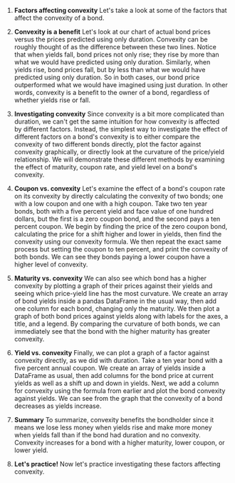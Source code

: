 1. **Factors affecting convexity**
Let's take a look at some of the factors that affect the convexity of a bond.

2. **Convexity is a benefit**
Let's look at our chart of actual bond prices versus the prices predicted using only duration. Convexity can be roughly thought of as the difference between these two lines. Notice that when yields fall, bond prices not only rise; they rise by more than what we would have predicted using only duration. Similarly, when yields rise, bond prices fall, but by less than what we would have predicted using only duration. So in both cases, our bond price outperformed what we would have imagined using just duration. In other words, convexity is a benefit to the owner of a bond, regardless of whether yields rise or fall.

3. **Investigating convexity**
Since convexity is a bit more complicated than duration, we can't get the same intuition for how convexity is affected by different factors. Instead, the simplest way to investigate the effect of different factors on a bond's convexity is to either compare the convexity of two different bonds directly, plot the factor against convexity graphically, or directly look at the curvature of the price/yield relationship. We will demonstrate these different methods by examining the effect of maturity, coupon rate, and yield level on a bond's convexity.

4. **Coupon vs. convexity**
Let's examine the effect of a bond's coupon rate on its convexity by directly calculating the convexity of two bonds; one with a low coupon and one with a high coupon. Take two ten year bonds, both with a five percent yield and face value of one hundred dollars, but the first is a zero coupon bond, and the second pays a ten percent coupon. We begin by finding the price of the zero coupon bond, calculating the price for a shift higher and lower in yields, then find the convexity using our convexity formula. We then repeat the exact same process but setting the coupon to ten percent, and print the convexity of both bonds. We can see they bonds paying a lower coupon have a higher level of convexity.

5. **Maturity vs. convexity**
We can also see which bond has a higher convexity by plotting a graph of their prices against their yields and seeing which price-yield line has the most curvature. We create an array of bond yields inside a pandas DataFrame in the usual way, then add one column for each bond, changing only the maturity. We then plot a graph of both bond prices against yields along with labels for the axes, a title, and a legend. By comparing the curvature of both bonds, we can immediately see that the bond with the higher maturity has greater convexity.

6. **Yield vs. convexity**
Finally, we can plot a graph of a factor against convexity directly, as we did with duration. Take a ten year bond with a five percent annual coupon. We create an array of yields inside a DataFrame as usual, then add columns for the bond price at current yields as well as a shift up and down in yields. Next, we add a column for convexity using the formula from earlier and plot the bond convexity against yields. We can see from the graph that the convexity of a bond decreases as yields increase.

7. **Summary**
To summarize, convexity benefits the bondholder since it means we lose less money when yields rise and make more money when yields fall than if the bond had duration and no convexity. Convexity increases for a bond with a higher maturity, lower coupon, or lower yield.

8. **Let's practice!**
Now let's practice investigating these factors affecting convexity.
